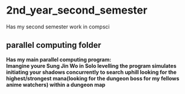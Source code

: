 # 2nd_year_second_semester
Has my second semester work in compsci
## parallel computing folder  
**Has my main parallel computing program:**  
**Imangine youre Sung Jin Wo in Solo levelling the program simulates initiating your shadows concurrently to search uphill looking for the highest/strongest mana(looking for the dungeon boss for my fellows anime watchers) within a dungeon map**
